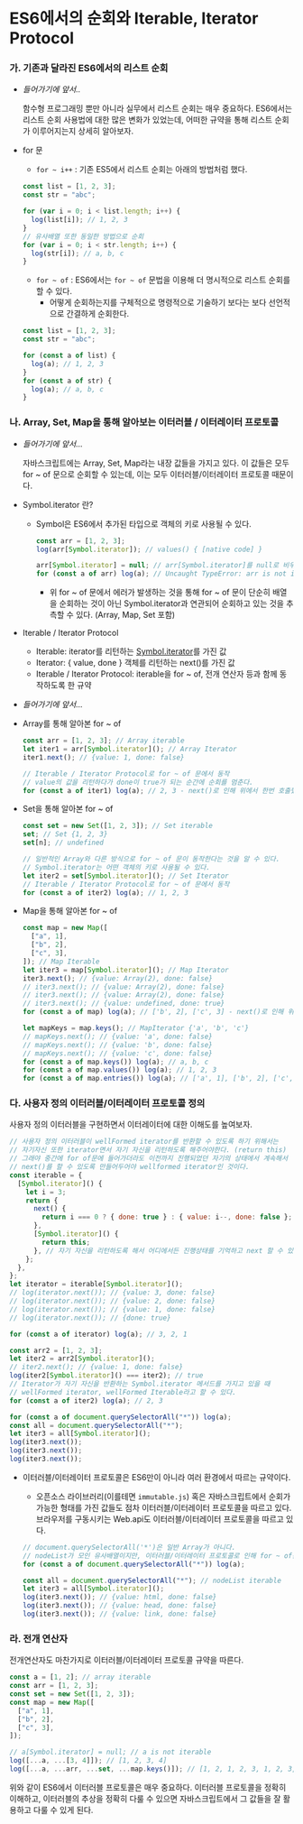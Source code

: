 ﻿# ES6에서의 순회와 Iterable, Iterator Protocol

### 가. 기존과 달라진 ES6에서의 리스트 순회

- _들어가기에 앞서.._

  함수형 프로그래밍 뿐만 아니라 실무에서 리스트 순회는 매우 중요하다.
  ES6에서는 리스트 순회 사용법에 대한 많은 변화가 있었는데, 어떠한 규약을 통해 리스트 순회가 이루어지는지 상세히 알아보자.

- for 문

  - `for ~ i++` : 기존 ES5에서 리스트 순회는 아래의 방법처럼 했다.

  ```jsx
  const list = [1, 2, 3];
  const str = "abc";

  for (var i = 0; i < list.length; i++) {
    log(list[i]); // 1, 2, 3
  }
  // 유사배열 또한 동일한 방법으로 순회
  for (var i = 0; i < str.length; i++) {
    log(str[i]); // a, b, c
  }
  ```

  - `for ~ of` : ES6에서는 `for ~ of` 문법을 이용해 더 명시적으로 리스트 순회를 할 수 있다.
    - 어떻게 순회하는지를 구체적으로 명령적으로 기술하기 보다는 보다 선언적으로 간결하게 순회한다.

  ```jsx
  const list = [1, 2, 3];
  const str = "abc";

  for (const a of list) {
    log(a); // 1, 2, 3
  }
  for (const a of str) {
    log(a); // a, b, c
  }
  ```

### 나. Array, Set, Map을 통해 알아보는 이터러블 / 이터레이터 프로토콜

- _들어가기에 앞서..._

  자바스크립트에는 Array, Set, Map라는 내장 값들을 가지고 있다.
  이 값들은 모두 for ~ of 문으로 순회할 수 있는데, 이는 모두 이터러블/이터레이터 프로토콜 때문이다.

- Symbol.iterator 란?

  - Symbol은 ES6에서 추가된 타입으로 객체의 키로 사용될 수 있다.

    ```jsx
    const arr = [1, 2, 3];
    log(arr[Symbol.iterator]); // values() { [native code] }

    arr[Symbol.iterator] = null; // arr[Symbol.iterator]를 null로 비우면
    for (const a of arr) log(a); // Uncaught TypeError: arr is not iterable ..
    ```

    - 위 for ~ of 문에서 에러가 발생하는 것을 통해 for ~ of 문이 단순히 배열을 순회하는 것이 아닌 Symbol.iterator과 연관되어 순회하고 있는 것을 추측할 수 있다. (Array, Map, Set 포함)

- Iterable / Iterator Protocol
  - Iterable: iterator를 리턴하는 [Symbol.iterator]()를 가진 값
  - Iterator: { value, done } 객체를 리턴하는 next()를 가진 값
  - Iterable / Iterator Protocol: iterable을 for ~ of, 전개 연산자 등과 함께 동작하도록 한 규약
- _들어가기에 앞서..._
- Array를 통해 알아본 for ~ of

  ```jsx
  const arr = [1, 2, 3]; // Array iterable
  let iter1 = arr[Symbol.iterator](); // Array Iterator
  iter1.next(); // {value: 1, done: false}

  // Iterable / Iterator Protocol로 for ~ of 문에서 동작
  // value의 값을 리턴하다가 done이 true가 되는 순간에 순회를 멈춘다.
  for (const a of iter1) log(a); // 2, 3 - next()로 인해 위에서 한번 호출했으므로
  ```

- Set을 통해 알아본 for ~ of

  ```jsx
  const set = new Set([1, 2, 3]); // Set iterable
  set; // Set {1, 2, 3}
  set[n]; // undefined

  // 일반적인 Array와 다른 방식으로 for ~ of 문이 동작한다는 것을 알 수 있다.
  // Symbol.iterator는 어떤 객체의 키로 사용될 수 있다.
  let iter2 = set[Symbol.iterator](); // Set Iterator
  // Iterable / Iterator Protocol로 for ~ of 문에서 동작
  for (const a of iter2) log(a); // 1, 2, 3
  ```

- Map을 통해 알아본 for ~ of

  ```jsx
  const map = new Map([
    ["a", 1],
    ["b", 2],
    ["c", 3],
  ]); // Map Iterable
  let iter3 = map[Symbol.iterator](); // Map Iterator
  iter3.next(); // {value: Array(2), done: false}
  // iter3.next(); // {value: Array(2), done: false}
  // iter3.next(); // {value: Array(2), done: false}
  // iter3.next(); // {value: undefined, done: true}
  for (const a of map) log(a); // ['b', 2], ['c', 3] - next()로 인해 위에서 한번 호출했으므로

  let mapKeys = map.keys(); // MapIterator {'a', 'b', 'c'}
  // mapKeys.next(); // {value: 'a', done: false}
  // mapKeys.next(); // {value: 'b', done: false}
  // mapKeys.next(); // {value: 'c', done: false}
  for (const a of map.keys()) log(a); // a, b, c
  for (const a of map.values()) log(a); // 1, 2, 3
  for (const a of map.entries()) log(a); // ['a', 1], ['b', 2], ['c', 3]
  ```

### 다. 사용자 정의 이터러블/이터레이터 프로토콜 정의

사용자 정의 이터러블을 구현하면서 이터레이터에 대한 이해도를 높여보자.

```jsx
// 사용자 정의 이터러블이 wellFormed iterator를 반환할 수 있도록 하기 위해서는
// 자기자신 또한 iterator면서 자기 자신을 리턴하도록 해주어야한다. (return this)
// 그래야 중간에 for of문에 들어가더라도 이전까지 진행되었던 자기의 상태에서 계속해서
// next()를 할 수 있도록 만들어두어야 wellformed iterator인 것이다.
const iterable = {
  [Symbol.iterator]() {
    let i = 3;
    return {
      next() {
        return i === 0 ? { done: true } : { value: i--, done: false };
      },
      [Symbol.iterator]() {
        return this;
      }, // 자기 자신을 리턴하도록 해서 어디에서든 진행상태를 기억하고 next 할 수 있도록 함
    };
  },
};
let iterator = iterable[Symbol.iterator]();
// log(iterator.next()); // {value: 3, done: false}
// log(iterator.next()); // {value: 2, done: false}
// log(iterator.next()); // {value: 1, done: false}
// log(iterator.next()); // {done: true}

for (const a of iterator) log(a); // 3, 2, 1
```

```jsx
const arr2 = [1, 2, 3];
let iter2 = arr2[Symbol.iterator]();
// iter2.next(); // {value: 1, done: false}
log(iter2[Symbol.iterator]() === iter2); // true
// Iterator가 자기 자신을 반환하는 Symbol.iterator 메서드를 가지고 있을 때
// wellFormed iterator, wellFormed Iterable라고 할 수 있다.
for (const a of iter2) log(a); // 2, 3
```

```jsx
for (const a of document.querySelectorAll("*")) log(a);
const all = document.querySelectorAll("*");
let iter3 = all[Symbol.iterator]();
log(iter3.next());
log(iter3.next());
log(iter3.next());
```

- 이터러블/이터레이터 프로토콜은 ES6만이 아니라 여러 환경에서 따르는 규약이다.

  - 오픈소스 라이브러리(이를테면 `immutable.js`) 혹은 자바스크립트에서 순회가 가능한 형태를 가진 값들도 점차 이터러블/이터레이터 프로토콜을 따르고 있다. 브라우저를 구동시키는 Web.api도 이터러블/이터레이터 프로토콜을 따르고 있다.

  ```jsx
  // document.querySelectorAll('*')은 일반 Array가 아니다.
  // nodeList가 모인 유사배열이지만, 이터러블/이터레이터 프로토콜로 인해 for ~ of문에서 동작한다.
  for (const a of document.querySelectorAll("*")) log(a);

  const all = document.querySelectorAll("*"); // nodeList iterable
  let iter3 = all[Symbol.iterator]();
  log(iter3.next()); // {value: html, done: false}
  log(iter3.next()); // {value: head, done: false}
  log(iter3.next()); // {value: link, done: false}
  ```

### 라. 전개 연산자

전개연산자도 마찬가지로 이터러블/이터레이터 프로토콜 규약을 따른다.

```jsx
const a = [1, 2]; // array iterable
const arr = [1, 2, 3];
const set = new Set([1, 2, 3]);
const map = new Map([
  ["a", 1],
  ["b", 2],
  ["c", 3],
]);

// a[Symbol.iterator] = null; // a is not iterable
log([...a, ...[3, 4]]); // [1, 2, 3, 4]
log([...a, ...arr, ...set, ...map.keys()]); // [1, 2, 1, 2, 3, 1, 2, 3, "a", "b", "c"]
```

위와 같이 ES6에서 이터러블 프로토콜은 매우 중요하다. 이터러블 프로토콜을 정확히 이해하고, 이터러블의 추상을 정확히 다룰 수 있으면 자바스크립트에서 그 값들을 잘 활용하고 다룰 수 있게 된다.
